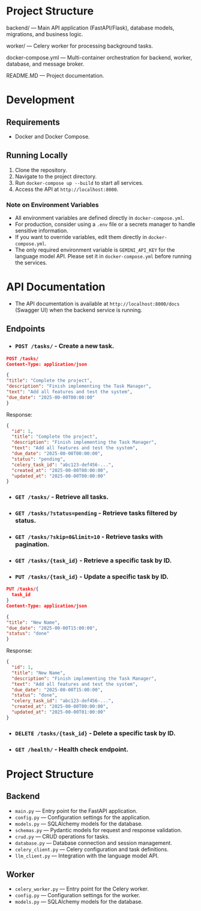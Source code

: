 # Project Structure

backend/ — Main API application (FastAPI/Flask), database models, migrations, and business logic.

worker/ — Celery worker for processing background tasks.

docker-compose.yml — Multi-container orchestration for backend, worker, database, and message broker.

README.MD — Project documentation.

# Development

## Requirements

- Docker and Docker Compose.

## Running Locally

1. Clone the repository.
2. Navigate to the project directory.
3. Run `docker-compose up --build` to start all services.
4. Access the API at `http://localhost:8000`.

### Note on Environment Variables

- All environment variables are defined directly in `docker-compose.yml`.
- For production, consider using a `.env` file or a secrets manager to handle sensitive information.
- If you want to override variables, edit them directly in `docker-compose.yml`.
- The only required environment variable is `GEMINI_API_KEY` for the language model API. Please set it in
  `docker-compose.yml` before running the services.

# API Documentation

- The API documentation is available at `http://localhost:8000/docs` (Swagger UI) when the backend service is running.

## Endpoints

- ### `POST /tasks/` - Create a new task.

```json
POST /tasks/
Content-Type: application/json

{
"title": "Complete the project",
"description": "Finish implementing the Task Manager",
"text": "Add all features and test the system",
"due_date": "2025-00-00T00:00:00"
}
```

Response:

```json
{
  "id": 1,
  "title": "Complete the project",
  "description": "Finish implementing the Task Manager",
  "text": "Add all features and test the system",
  "due_date": "2025-00-00T00:00:00",
  "status": "pending",
  "celery_task_id": "abc123-def456-...",
  "created_at": "2025-00-00T00:00:00",
  "updated_at": "2025-00-00T00:00:00"
}
```

- ### `GET /tasks/` - Retrieve all tasks.
- ### `GET /tasks/?status=pending` - Retrieve tasks filtered by status.
- ### `GET /tasks/?skip=0&limit=10` - Retrieve tasks with pagination.
- ### `GET /tasks/{task_id}` - Retrieve a specific task by ID.
- ### `PUT /tasks/{task_id}` - Update a specific task by ID.

```json
PUT /tasks/{
  task_id
}
Content-Type: application/json

{
"title": "New Name",
"due_date": "2025-00-00T15:00:00",
"status": "done"
}
```

Response:

```json
{
  "id": 1,
  "title": "New Name",
  "description": "Finish implementing the Task Manager",
  "text": "Add all features and test the system",
  "due_date": "2025-00-00T15:00:00",
  "status": "done",
  "celery_task_id": "abc123-def456-...",
  "created_at": "2025-00-00T00:00:00",
  "updated_at": "2025-00-00T01:00:00"
}
```

- ### `DELETE /tasks/{task_id}` - Delete a specific task by ID.
- ### `GET /health/` - Health check endpoint.

# Project Structure

## Backend

- `main.py` — Entry point for the FastAPI application.
- `config.py` — Configuration settings for the application.
- `models.py` — SQLAlchemy models for the database.
- `schemas.py` — Pydantic models for request and response validation.
- `crud.py` — CRUD operations for tasks.
- `database.py` — Database connection and session management.
- `celery_client.py` — Celery configuration and task definitions.
- `llm_client.py` — Integration with the language model API.

## Worker

- `celery_worker.py` — Entry point for the Celery worker.
- `config.py` — Configuration settings for the worker.
- `models.py` — SQLAlchemy models for the database.